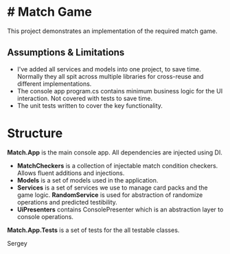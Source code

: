 # # Match Game

This project demonstrates an implementation of the required match game.

## Assumptions & Limitations


 - I've added all services and models into one project, to save time. Normally they all spit across multiple libraries for cross-reuse and different implementations.
 - The console app program.cs contains minimum business logic for the UI interaction. Not covered with tests to save time.
 - The unit tests written to cover the key functionality.

# Structure

**Match.App** is the main console app. All dependencies are injected using DI.

 - **MatchCheckers** is a collection of injectable match condition checkers. Allows fluent additions and injections.
 - **Models** is a set of models used in the application.
 - **Services** is a set of services we use to manage card packs and the game logic. **RandomService** is used for abstraction of randomize operations and predicted testibility.
 - **UiPresenters** contains ConsolePresenter which is an abstraction layer to console operations.

**Match.App.Tests** is a set of tests for the all testable classes.

Sergey